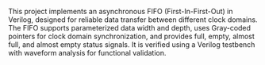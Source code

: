 This project implements an asynchronous FIFO (First-In-First-Out) in Verilog, designed for reliable data transfer between different clock domains. The FIFO supports parameterized data width and depth, uses Gray-coded pointers for clock domain synchronization, and provides full, empty, almost full, and almost empty status signals. It is verified using a Verilog testbench with waveform analysis for functional validation.
